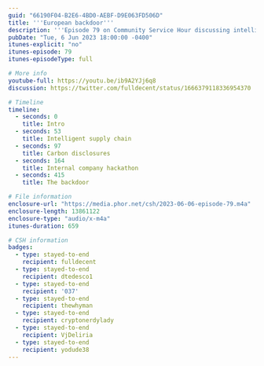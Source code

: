 ```yaml
---
guid: "66190F04-B2E6-4BD0-AEBF-D9E063FD506D"
title: '''European backdoor'''
description: '''Episode 79 on Community Service Hour discussing intelligent supply chain with @thewhyman and how to implement the European backdoor required by the Data Act. Is supply chain a viable application on blockchain? Let''s look at some existing applications.''' 
pubDate: "Tue, 6 Jun 2023 18:00:00 -0400"
itunes-explicit: "no"
itunes-episode: 79
itunes-episodeType: full

# More info
youtube-full: https://youtu.be/ib9A2YJj6q8
discussion: https://twitter.com/fulldecent/status/1666379118336954370

# Timeline
timeline:
  - seconds: 0
    title: Intro
  - seconds: 53
    title: Intelligent supply chain
  - seconds: 97
    title: Carbon disclosures
  - seconds: 164
    title: Internal company hackathon
  - seconds: 415
    title: The backdoor

# File information
enclosure-url: "https://media.phor.net/csh/2023-06-06-episode-79.m4a"
enclosure-length: 13861122
enclosure-type: "audio/x-m4a"
itunes-duration: 659

# CSH information
badges:
  - type: stayed-to-end
    recipient: fulldecent
  - type: stayed-to-end
    recipient: dtedesco1
  - type: stayed-to-end
    recipient: '037'
  - type: stayed-to-end
    recipient: thewhyman
  - type: stayed-to-end
    recipient: cryptonerdylady
  - type: stayed-to-end
    recipient: VjDeliria
  - type: stayed-to-end
    recipient: yodude38
---
```


